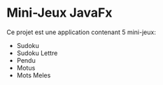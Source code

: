 # Mini-Jeux JavaFx

Ce projet est une application contenant 5 mini-jeux:
- Sudoku
- Sudoku Lettre
- Pendu
- Motus
- Mots Meles